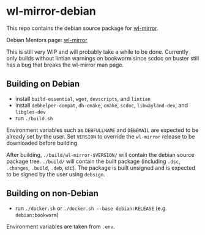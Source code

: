 # wl-mirror-debian

This repo contains the debian source package for
[wl-mirror](https://github.com/Ferdi265/wl-mirror).

Debian Mentors page: [wl-mirror](https://mentors.debian.net/package/wl-mirror/)

This is still very WIP and will probably take a while to be done. Currently
only builds without lintian warnings on bookworm since scdoc on buster still
has a bug that breaks the wl-mirror man page.

## Building on Debian

- install `build-essential`, `wget`, `devscripts`, and `lintian`
- install `debhelper-compat`, `dh-cmake`, `cmake`, `scdoc`, `libwayland-dev`, and `libgles-dev`
- run `./build.sh`

Environment variables such as `DEBFULLNAME` and `DEBEMAIL` are expected to be
already set by the user. Set `VERSION` to override the `wl-mirror` release to
be downloaded before building.

After building, `./build/wl-mirror-$VERSION/` will contain the debian source
package tree. `./build/` will contain the built package (including `.dsc`,
`.changes`, `.build`, `.deb`, etc). The package is built unsigned and is
expected to be signed by the user using `debsign`.

## Building on non-Debian

- run `./docker.sh` or `./docker.sh --base debian:RELEASE` (e.g. `debian:bookworm`)

Environment variables are taken from `.env`.
